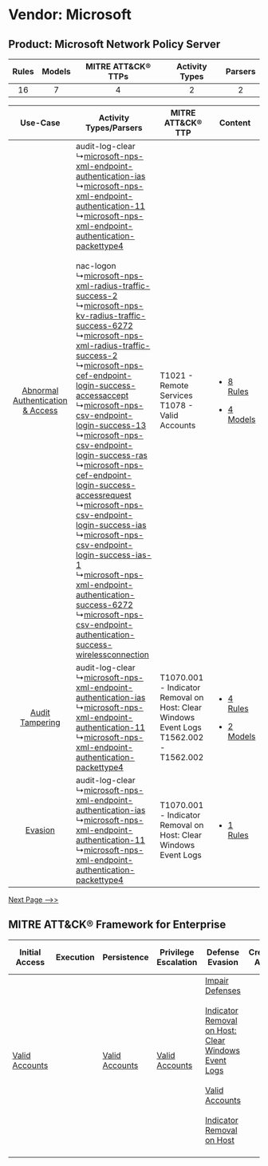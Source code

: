Vendor: Microsoft
=================
Product: Microsoft Network Policy Server
----------------------------------------
| Rules | Models | MITRE ATT&CK® TTPs | Activity Types | Parsers |
|:-----:|:------:|:------------------:|:--------------:|:-------:|
|  16   |   7    |         4          |       2        |    2    |

|    Use-Case    | Activity Types/Parsers    | MITRE ATT&CK® TTP    | Content    |
|:----:| ---- | ---- | ---- |
| [Abnormal Authentication & Access](../../../UseCases/uc_abnormal_authentication_&_access.md) |  audit-log-clear<br> ↳[microsoft-nps-xml-endpoint-authentication-ias](Ps/pC_microsoftnpsxmlendpointauthenticationias.md)<br> ↳[microsoft-nps-xml-endpoint-authentication-11](Ps/pC_microsoftnpsxmlendpointauthentication11.md)<br> ↳[microsoft-nps-xml-endpoint-authentication-packettype4](Ps/pC_microsoftnpsxmlendpointauthenticationpackettype4.md)<br><br> nac-logon<br> ↳[microsoft-nps-xml-radius-traffic-success-2](Ps/pC_microsoftnpsxmlradiustrafficsuccess2.md)<br> ↳[microsoft-nps-kv-radius-traffic-success-6272](Ps/pC_microsoftnpskvradiustrafficsuccess6272.md)<br> ↳[microsoft-nps-xml-radius-traffic-success-2](Ps/pC_microsoftnpsxmlradiustrafficsuccess2.md)<br> ↳[microsoft-nps-cef-endpoint-login-success-accessaccept](Ps/pC_microsoftnpscefendpointloginsuccessaccessaccept.md)<br> ↳[microsoft-nps-csv-endpoint-login-success-13](Ps/pC_microsoftnpscsvendpointloginsuccess13.md)<br> ↳[microsoft-nps-csv-endpoint-login-success-ras](Ps/pC_microsoftnpscsvendpointloginsuccessras.md)<br> ↳[microsoft-nps-cef-endpoint-login-success-accessrequest](Ps/pC_microsoftnpscefendpointloginsuccessaccessrequest.md)<br> ↳[microsoft-nps-csv-endpoint-login-success-ias](Ps/pC_microsoftnpscsvendpointloginsuccessias.md)<br> ↳[microsoft-nps-csv-endpoint-login-success-ias-1](Ps/pC_microsoftnpscsvendpointloginsuccessias1.md)<br> ↳[microsoft-nps-xml-endpoint-authentication-success-6272](Ps/pC_microsoftnpsxmlendpointauthenticationsuccess6272.md)<br> ↳[microsoft-nps-csv-endpoint-authentication-success-wirelessconnection](Ps/pC_microsoftnpscsvendpointauthenticationsuccesswirelessconnection.md)<br> | T1021 - Remote Services<br>T1078 - Valid Accounts<br>    | [<ul><li>8 Rules</li></ul><ul><li>4 Models</li></ul>](RM/r_m_microsoft_microsoft_network_policy_server_Abnormal_Authentication_&_Access.md) |
|    [Audit Tampering](../../../UseCases/uc_audit_tampering.md)    |  audit-log-clear<br> ↳[microsoft-nps-xml-endpoint-authentication-ias](Ps/pC_microsoftnpsxmlendpointauthenticationias.md)<br> ↳[microsoft-nps-xml-endpoint-authentication-11](Ps/pC_microsoftnpsxmlendpointauthentication11.md)<br> ↳[microsoft-nps-xml-endpoint-authentication-packettype4](Ps/pC_microsoftnpsxmlendpointauthenticationpackettype4.md)<br>    | T1070.001 - Indicator Removal on Host: Clear Windows Event Logs<br>T1562.002 - T1562.002<br> | [<ul><li>4 Rules</li></ul><ul><li>2 Models</li></ul>](RM/r_m_microsoft_microsoft_network_policy_server_Audit_Tampering.md)    |
|    [Evasion](../../../UseCases/uc_evasion.md)    |  audit-log-clear<br> ↳[microsoft-nps-xml-endpoint-authentication-ias](Ps/pC_microsoftnpsxmlendpointauthenticationias.md)<br> ↳[microsoft-nps-xml-endpoint-authentication-11](Ps/pC_microsoftnpsxmlendpointauthentication11.md)<br> ↳[microsoft-nps-xml-endpoint-authentication-packettype4](Ps/pC_microsoftnpsxmlendpointauthenticationpackettype4.md)<br>    | T1070.001 - Indicator Removal on Host: Clear Windows Event Logs<br>    | [<ul><li>1 Rules</li></ul>](RM/r_m_microsoft_microsoft_network_policy_server_Evasion.md)    |
[Next Page -->>](2_ds_microsoft_microsoft_network_policy_server.md)

MITRE ATT&CK® Framework for Enterprise
--------------------------------------
| Initial Access                                                      | Execution | Persistence                                                         | Privilege Escalation                                                | Defense Evasion                                                                                                                                                                                                                                                                                                                   | Credential Access | Discovery | Lateral Movement                                                     | Collection | Command and Control | Exfiltration | Impact |
| ------------------------------------------------------------------- | --------- | ------------------------------------------------------------------- | ------------------------------------------------------------------- | --------------------------------------------------------------------------------------------------------------------------------------------------------------------------------------------------------------------------------------------------------------------------------------------------------------------------------- | ----------------- | --------- | -------------------------------------------------------------------- | ---------- | ------------------- | ------------ | ------ |
| [Valid Accounts](https://attack.mitre.org/techniques/T1078)<br><br> |           | [Valid Accounts](https://attack.mitre.org/techniques/T1078)<br><br> | [Valid Accounts](https://attack.mitre.org/techniques/T1078)<br><br> | [Impair Defenses](https://attack.mitre.org/techniques/T1562)<br><br>[Indicator Removal on Host: Clear Windows Event Logs](https://attack.mitre.org/techniques/T1070/001)<br><br>[Valid Accounts](https://attack.mitre.org/techniques/T1078)<br><br>[Indicator Removal on Host](https://attack.mitre.org/techniques/T1070)<br><br> |                   |           | [Remote Services](https://attack.mitre.org/techniques/T1021)<br><br> |            |                     |              |        |